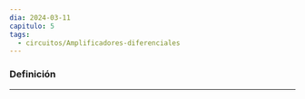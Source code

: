 ```yaml
---
dia: 2024-03-11
capitulo: 5
tags:
  - circuitos/Amplificadores-diferenciales
---
```

### Definición
---
